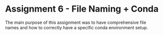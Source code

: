 # Assignment 6 - File Naming + Conda 

The main purpose of this assignment was to have comprehensive file names and how to correctly have a specific conda environment setup. 
